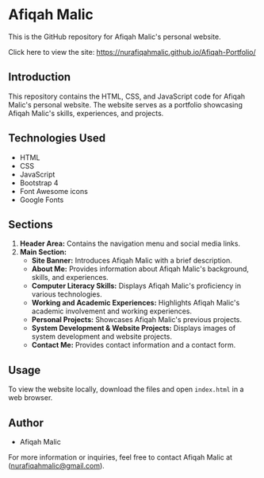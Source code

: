 # Afiqah Malic

This is the GitHub repository for Afiqah Malic's personal website.

Click here to view the site: https://nurafiqahmalic.github.io/Afiqah-Portfolio/

## Introduction

This repository contains the HTML, CSS, and JavaScript code for Afiqah Malic's personal website. The website serves as a portfolio showcasing Afiqah Malic's skills, experiences, and projects.

## Technologies Used

- HTML
- CSS
- JavaScript
- Bootstrap 4
- Font Awesome icons
- Google Fonts

## Sections

1. **Header Area:** Contains the navigation menu and social media links.
2. **Main Section:**
   - **Site Banner:** Introduces Afiqah Malic with a brief description.
   - **About Me:** Provides information about Afiqah Malic's background, skills, and experiences.
   - **Computer Literacy Skills:** Displays Afiqah Malic's proficiency in various technologies.
   - **Working and Academic Experiences:** Highlights Afiqah Malic's academic involvement and working experiences.
   - **Personal Projects:** Showcases Afiqah Malic's previous projects.
   - **System Development & Website Projects:** Displays images of system development and website projects.
   - **Contact Me:** Provides contact information and a contact form.

## Usage

To view the website locally, download the files and open `index.html` in a web browser.

## Author

- Afiqah Malic

For more information or inquiries, feel free to contact Afiqah Malic at (nurafiqahmalic@gmail.com).

